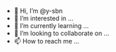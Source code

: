 - 👋 Hi, I’m @y-sbn
- 👀 I’m interested in ...
- 🌱 I’m currently learning ...
- 💞️ I’m looking to collaborate on ...
- 📫 How to reach me ...

<!---
y-sbn/y-sbn is a ✨ special ✨ repository because its `README.md` (this file) appears on your GitHub profile.
You can click the Preview link to take a look at your changes.
--->
